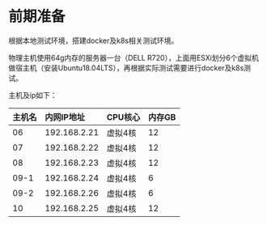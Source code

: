 # 前期准备

根据本地测试环境，搭建docker及k8s相关测试环境。

物理主机使用64g内存的服务器一台（DELL R720），上面用ESXi划分6个虚拟机做宿主机（安装Ubuntu18.04LTS），再根据实际测试需要进行docker及k8s测试。

主机及ip如下：

| 主机名 | 内网IP地址 | CPU核心 | 内存GB |
| :--- | :--- | :--- | :--- |
| 06 | 192.168.2.21 | 虚拟4核 | 12 |
| 07 | 192.168.2.22 | 虚拟4核 | 12 |
| 08 | 192.168.2.23 | 虚拟4核 | 12 |
| 09-1 | 192.168.2.24 | 虚拟4核 | 6 |
| 09-2 | 192.168.2.26 | 虚拟4核 | 6 |
| 10 | 192.168.2.25 | 虚拟4核 | 12 |



